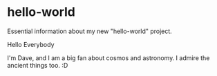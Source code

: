 # hello-world
Essential information about my new "hello-world" project.

Hello Everybody

I'm Dave, and I am a big fan about cosmos and astronomy. I admire the ancient things too.
:D
